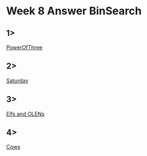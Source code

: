 ﻿# Week 8 Answer BinSearch  

## 1>     
[PowerOfThree](https://leetcode.com/problems/power-of-three/description/) 

## 2> 
[Saturday](http://informatics.mccme.ru/mod/statements/view3.php?id=1966&chapterid=1620#1)
 

## 3> 
[Elfs and OLENs](http://informatics.mccme.ru/mod/statements/view3.php?id=1966&chapterid=414#1) 
  
## 4> 
[Cows](http://informatics.mccme.ru/mod/statements/view3.php?id=1966&chapterid=1#1)  
  
    
   


